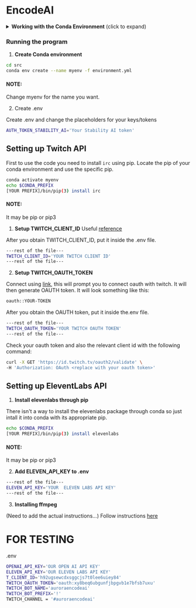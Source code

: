 # EncodeAI

<details>
<summary><b>Working with the Conda Environment</b> (click to expand)</summary>
<br>

## Setting Up the Conda Environment`

This project uses a conda environment to manage dependencies. To set up the environment on your local machine, follow these steps:

1. **Install Miniconda or Anaconda**:

   If you haven't already, install Miniconda or Anaconda on your machine. Visit [Miniconda](https://docs.conda.io/en/latest/miniconda.html) or [Anaconda](https://www.anaconda.com/products/individual) for installation instructions.

2. **Create the Environment**:

   Navigate to the project directory and run the following command to create a conda environment from the `environment.yml` file:

```bash
conda env --name myenv create -f environment.yml
```

3. **Activate the Environment**:

    Once the environment is created, you can activate it using:

```bash
conda activate myenv
```

Replace `myenv` with the name of the environment specified in the `environment.yml` file.

## Working with the Conda Environment

### Installing Additional Packages

If you need to install additional packages, make sure to activate the environment and use:

```bash
conda install package-name
```

Or, if the package is only available via pip (still check installation guide for the specific package):

```bash
pip install package-name
```

There may be other ways to install a package for example using `conda-forge`  ( `conda install package -c conda-forge` ) so always look for instructions online.

### Updating the Environment

If you've added new packages or made other changes to the environment that you want to share with the team, you can update the `environment.yml` file by running:

```bash
conda env export --from-history > environment.yml
```

**Note:** The yml file contains `prefix` field which relates to the path of the environment **locally**, conda however, doesn't care and besides manually deleting the line there doens't seem to be a way to avoid creating that line when exporting.

**Note:** Use the `--from-history` flag to only include packages you've explicitly installed, avoiding platform-specific packages in the environment file.

### Sharing Changes

After updating the `environment.yml` file, commit and push the changes to the GitHub repository so the team members can update their environments by running:

```bash
conda env update --file environment.yml --prune
```

The `--prune` option removes any dependencies that are no longer needed from the environment.

### Adding conda environment to JupyterLab

To make your conda environment visible to JupyterLab you need to add your environment by creating a kernel spec:

```bash
python -m ipykernel install --user --name YourEnvironmentName --display-name "Display Name"
```

### Running JupyterLab

1. Intall JupyterLab:

```bash
pip3 install jupyter
```

2. Navigate to the notebooks directory:

```bash
cd notebooks
```

3. Run JupyterLab

```bash
jupyter lab
```

</details>

### Running the program

1. **Create Conda environment**

```bash
cd src
conda env create --name myenv -f environment.yml
```

#### NOTE: 

Change myenv for the name you want.

2. Create .env

Create .env and change the placeholders for your keys/tokens

```bash
AUTH_TOKEN_STABILITY_AI='Your Stability AI token'
```


## Setting up Twitch API 

First to use the code you need to install `irc` using pip. Locate the pip of your conda environment and use the specific pip.

```bash
conda activate myenv
echo $CONDA_PREFIX
[YOUR PREFIX]/bin/pip(3) install irc
```
#### NOTE: 
It may be pip or pip3

1. **Setup TWITCH_CLIENT_ID**
Useful [reference](https://dev.twitch.tv/docs/authentication/register-app/)

After you obtain TWITCH_CLIENT_ID, put it inside the .env file.

```bash
---rest of the file---
TWITCH_CLIENT_ID='YOUR TWITCH CLIENT ID'
---rest of the file---
```

2. **Setup TWITCH_OAUTH_TOKEN**

Connect using [link](https://twitchapps.com/tmi/), this will prompt you to connect oauth with twitch. It will then generate OAUTH token. It will look something like this:

```bash
oauth::YOUR-TOKEN
```

After you obtain the OAUTH token, put it inside the.env file.

```bash
---rest of the file---
TWITCH_OAUTH_TOKEN='YOUR TWITCH OAUTH TOKEN'
---rest of the file---
```

Check your oauth token and also the relevant client id with the following command:

```bash
curl -X GET 'https://id.twitch.tv/oauth2/validate' \
-H 'Authorization: OAuth <replace with your oauth token>'
```

## Setting up EleventLabs API

1. **Install elevenlabs through pip**

There isn't a way to install the elevenlabs package through conda so just intall it into conda with its appropriate pip.

```bash
echo $CONDA_PREFIX
[YOUR PREFIX]/bin/pip(3) install elevenlabs
```

#### NOTE: 
It may be pip or pip3

2. **Add ELEVEN_API_KEY to .env**

```bash
---rest of the file---
ELEVEN_API_KEY='YOUR  ELEVEN LABS API KEY'
---rest of the file---
```

3. **Installing ffmpeg**

(Need to add the actual instructions...)
Follow instructions [here]()

# FOR TESTING

.env   
```bash
OPENAI_API_KEY='OUR OPEN AI API KEY'
ELEVEN_API_KEY='OUR ELEVEN LABS API KEY'
T_CLIENT_ID='h92ugsewcdxsggcjs7t0lee6uiey84'
TWITCH_OAUTH_TOKEN='oauth:xy8beq6ubgunfjbpgvb1e7bfsb7uxu'
TWITCH_BOT_NAME='auroraencodeai'
TWITCH_BOT_PREFIX='!'
TWITCH_CHANNEL = '#auroraencodeai'
```
